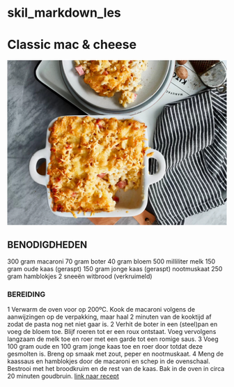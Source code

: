 # skil_markdown_les
# Classic mac & cheese
<img src="classic-mac-a-cheese.jpg" class="img-responsive" alt=""> </div>
## BENODIGDHEDEN
300 gram macaroni
70 gram boter
40 gram bloem
500 milliliter melk
150 gram oude kaas (geraspt)
150 gram jonge kaas (geraspt)
nootmuskaat
250 gram hamblokjes
2 sneeën witbrood (verkruimeld)
### BEREIDING
1 Verwarm de oven voor op 200ºC. Kook de macaroni volgens de aanwijzingen op de verpakking, maar haal 2 minuten van de kooktijd af zodat de pasta nog net niet gaar is.
2 Verhit de boter in een (steel)pan en voeg de bloem toe. Blijf roeren tot er een roux ontstaat. Voeg vervolgens langzaam de melk toe en roer met een garde tot een romige saus.
3 Voeg 100 gram oude en 100 gram jonge kaas toe en roer door totdat deze gesmolten is. Breng op smaak met zout, peper en nootmuskaat.
4 Meng de kaassaus en hamblokjes door de macaroni en schep in de ovenschaal. Bestrooi met het broodkruim en de rest van de kaas. Bak in de oven in circa 20 minuten goudbruin.
[link naar recept](https://www.boodschappen.nl/recept/classic-mac-a-cheese/)
